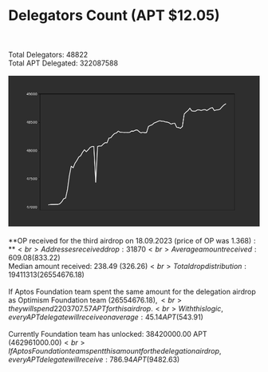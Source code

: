 # Delegators Count (APT $12.05)<br><br>
Total Delegators: 48822<br>
Total APT Delegated: 322087588<br><br>
![Delegators Plot](delegators_plot.png)<br><br>
**OP received for the third airdrop on 18.09.2023 (price of OP was $1.368):**<br>
Addresses received drop: 31870<br>
Average amount received: 609.08 ($833.22)<br>
Median amount received: 238.49 ($326.26)<br>
Total drop distribution: 19411313 ($26554676.18)<br><br>
If Aptos Foundation team spent the same amount for the delegation airdrop as Optimism Foundation team ($26554676.18),<br>
they will spend 2203707.57 APT for this airdrop.<br>
With this logic, every APT delegate will receive on average: 45.14 APT ($543.91)<br><br>
Currently Foundation team has unlocked: 38420000.00 APT ($462961000.00)<br>
If Aptos Foundation team spent this amount for the delegation airdrop, every APT delegate will receive : 786.94 APT ($9482.63)<br>
